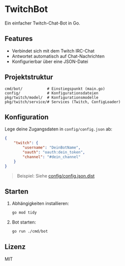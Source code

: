 # TwitchBot

Ein einfacher Twitch-Chat-Bot in Go.

## Features

- Verbindet sich mit dem Twitch IRC-Chat
- Antwortet automatisch auf Chat-Nachrichten
- Konfigurierbar über eine JSON-Datei

## Projektstruktur

```
cmd/bot/           # Einstiegspunkt (main.go)
config/            # Konfigurationsdateien
pkg/twitch/model/  # Konfigurationsmodelle
pkg/twitch/service/# Services (Twitch, ConfigLoader)
```

## Konfiguration

Lege deine Zugangsdaten in `config/config.json` ab:

```json
{
    "twitch": {
        "username": "DeinBotName",
        "oauth": "oauth:dein_token",
        "channel": "#dein_channel"
    }
}
```

> Beispiel: Siehe [config/config.json.dist](config/config.json.dist)

## Starten

1. Abhängigkeiten installieren:
    ```sh
    go mod tidy
    ```
2. Bot starten:
    ```sh
    go run ./cmd/bot
    ```

## Lizenz

MIT
